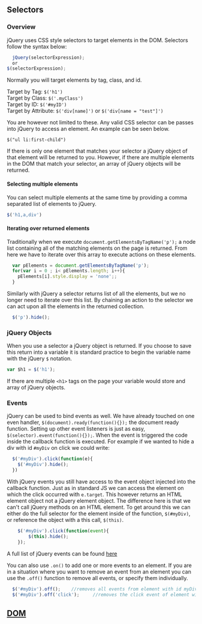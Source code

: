 ## Selectors

### Overview
jQuery uses CSS style selectors to target elements in the DOM. Selectors follow the syntax below:
```javascript  
  jQuery(selectorExpression);
  or  
$(selectorExpression);
```

Normally you will target elements by tag, class, and id.

Target by Tag: ``$('h1')``  
Target by Class: ``$('.myClass')``  
Target by ID: ``$('#myID')``  
Target by Attribute: ``$('div[name]')``  or ``$('div[name = "test"]')``  

You are however not limited to these. Any valid CSS selector can be passes into jQuery to access an element. An example can be seen below.

``$("ul li:first-child")``

If there is only one element that matches your selector a jQuery object of that element will be returned to you. However, if there are multiple elements in the DOM that match your selector, an array of jQuery objects will be returned.

#### Selecting multiple elements
You can select multiple elements at the same time by providing a comma separated list of elements to jQuery.

```javascript
$('h1,a,div')
```

#### Iterating over returned elements
Traditionally when we execute ``document.getElementsByTagName('p');`` a node list containing all of the matching elements on the page is returned. From here we have to iterate over this array to execute actions on these elements.

```javascript
  var pElements = document.getElementsByTagName('p');
  for(var i = 0 ; i< pElements.length; i++){
    pElements[i].style.display = 'none';;
  }
```
Similarly with jQuery a selector returns list of all the elements, but we no longer need to iterate over this list. By chaining an action to the selector we can act upon all the elements in the returned collection.

```javascript
  $('p').hide();
```

### jQuery Objects
When you use a selector a jQuery object is returned. If you choose to save this return into a variable it is standard practice to begin the variable name with the jQuery ``$`` notation.

```javascript
var $h1 = $('h1');
```
If there are multiple ``<h1>`` tags on the page your variable would store and array of jQuery objects.

### Events
jQuery can be used to bind events as well. We have already touched on one even handler, ``$(document).ready(function(){});`` the document ready function. Setting up other event listeners is just as easy, ``$(selector).event(function(){});``. When the event is triggered the code inside the callback function is executed. For example if we wanted to hide a div with id ``#myDiv`` on click we could write:

  ```javascript
    $('#myDiv').click(function(e){
      $('#myDiv').hide();
    })
  ```

With jQuery events you still have access to the event object injected into the callback function. Just as in standard JS we can access the element on which the click occurred with `e.target`. This however returns an HTML element object not a jQuery element object. The difference here is that we can't call jQuery methods on an HTML element. To get around this we can either do the full selector for the element inside of the function, `$(#myDiv)`, or reference the object with a this call, `$(this)`.

```javascript
    $('#myDiv').click(function(event){
        $(this).hide();
    });
```

A full list of jQuery events can be found [here][jQueryEvents]

You can also use ``.on()`` to add one or more events to an element. If you are in a situation where you want to remove an event from an element you can use the `.off()` function to remove all events, or specify them individually.

```javascript
  $('#myDiv').off();    //removes all events from element with id myDiv
  $('#myDiv').off('click');     //removes the click event of element with id myDiv
```

## [DOM](dom.md)


[jQueryEvents]:https://api.jquery.com/category/events/
